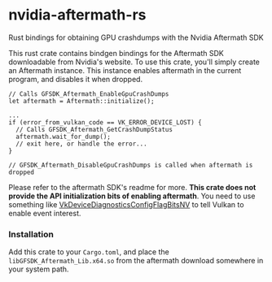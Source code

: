 # nvidia-aftermath-rs
Rust bindings for obtaining GPU crashdumps with the Nvidia Aftermath SDK

This rust crate contains bindgen bindings for the Aftermath SDK downloadable from Nvidia's website. To use this crate, you'll simply create an Aftermath instance. This instance enables aftermath in the current program, and disables it when dropped.

```
// Calls GFSDK_Aftermath_EnableGpuCrashDumps
let aftermath = Aftermath::initialize();

...
if (error_from_vulkan_code == VK_ERROR_DEVICE_LOST) {
  // Calls GFSDK_Aftermath_GetCrashDumpStatus
  aftermath.wait_for_dump();
  // exit here, or handle the error...
}

// GFSDK_Aftermath_DisableGpuCrashDumps is called when aftermath is dropped
```

Please refer to the aftermath SDK's readme for more. **This crate does not provide the API initialization bits of enabling aftermath**. You need to use something like [VkDeviceDiagnosticsConfigFlagBitsNV](https://www.khronos.org/registry/vulkan/specs/1.3-extensions/man/html/VkDeviceDiagnosticsConfigFlagBitsNV.html) to tell Vulkan to enable event interest.

### Installation
Add this crate to your `Cargo.toml`, and place the `libGFSDK_Aftermath_Lib.x64.so` from the aftermath download somewhere in your system path.
